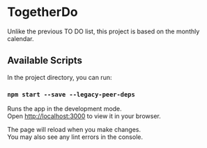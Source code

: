 # TogetherDo

Unlike the previous TO DO list, this project is based on the monthly calendar.

## Available Scripts

In the project directory, you can run:

### `npm start --save --legacy-peer-deps`

Runs the app in the development mode.\
Open [http://localhost:3000](http://localhost:3000) to view it in your browser.

The page will reload when you make changes.\
You may also see any lint errors in the console.


